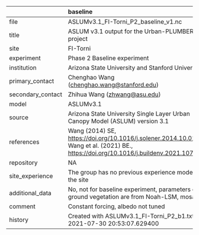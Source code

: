 |                   | baseline                                                                                                                              |
|:------------------|:--------------------------------------------------------------------------------------------------------------------------------------|
| file              | ASLUMv3.1_FI-Torni_P2_baseline_v1.nc                                                                                                  |
| title             | ASLUM v3.1 output for the Urban-PLUMBER project                                                                                       |
| site              | FI-Torni                                                                                                                              |
| experiment        | Phase 2 Baseline experiment                                                                                                           |
| institution       | Arizona State University and Stanford University                                                                                      |
| primary_contact   | Chenghao Wang (chenghao.wang@stanford.edu)                                                                                            |
| secondary_contact | Zhihua Wang (zhwang@asu.edu)                                                                                                          |
| model             | ASLUMv3.1                                                                                                                             |
| source            | Arizona State University Single Layer Urban Canopy Model (ASLUM) version 3.1                                                          |
| references        | Wang (2014) SE, https://doi.org/10.1016/j.solener.2014.10.012; Wang et al. (2021) BE., https://doi.org/10.1016/j.buildenv.2021.107593 |
| repository        | NA                                                                                                                                    |
| site_experience   | The group has no previous experience modelling the site                                                                               |
| additional_data   | No, not for baseline experiment, parameters of ground vegetation are from Noah-LSM, mosaic                                            |
| comment           | Constant forcing, albedo not tuned                                                                                                    |
| history           | Created with ASLUMv3.1_FI-Torni_P2_b1.txt at 2021-07-30 20:53:07.629400                                                               |
